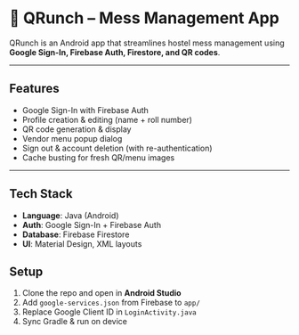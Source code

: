 # 📱 QRunch – Mess Management App

QRunch is an Android app that streamlines hostel mess management using **Google Sign-In, Firebase Auth, Firestore, and QR codes**.

---

## Features

- Google Sign-In with Firebase Auth  
- Profile creation & editing (name + roll number)  
- QR code generation & display  
- Vendor menu popup dialog  
- Sign out & account deletion (with re-authentication)  
- Cache busting for fresh QR/menu images  

---

## Tech Stack

- **Language**: Java (Android)  
- **Auth**: Google Sign-In + Firebase Auth  
- **Database**: Firebase Firestore  
- **UI**: Material Design, XML layouts  

## Setup

1. Clone the repo and open in **Android Studio**  
2. Add `google-services.json` from Firebase to `app/`  
3. Replace Google Client ID in `LoginActivity.java`  
4. Sync Gradle & run on device  